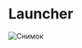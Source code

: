 # Launcher
![Снимок](https://github.com/69BooM96/Launcher/assets/112813552/79780f1f-3677-4bb3-a045-ea55ed2a0d65)
